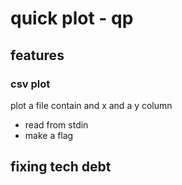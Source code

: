 # quick plot - qp

## features

### csv plot
plot a file contain and x and a y column
- read from stdin
- make a flag 
    

## fixing tech debt
